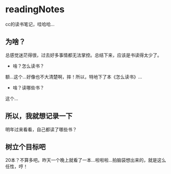 # readingNotes
cc的读书笔记，哇哈哈...

## 为啥？

总感觉迷茫得很，过去好多事情都无法掌控。总结下来，应该是书读得太少了。

- 啥？怎么读书？

额...这个...好像也不大清楚啊，摔！所以，特地下了本《怎么读书》...

- 啥？读哪些书？

这个...

## 所以，我就想记录一下

明年过来看看，自己都读了哪些书？

## 树立个目标吧

20本？不算多吧。昨天一个晚上就看了一本...啦啦啦...拍脑袋想出来的，就是这么任性，哼！


